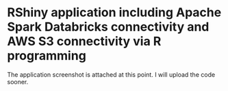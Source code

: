 # RShiny application including Apache Spark Databricks connectivity and AWS S3 connectivity via R programming

The application screenshot is attached at this point. I will upload the code sooner.
